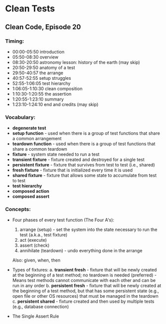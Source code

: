 # Clean Tests

## Clean Code, Episode 20

### Timing:

- 00:00-05:50 introduction
- 05:50-08:30 overview
- 08:30-20:50 astronomy lesson: history of the earth (may skip)
- 20:50-29:50 anatomy of a test
- 29:50-40:57 the arrange
- 40:57-52:55 setup struggles
- 52:55-1:06:05 test hierarchy
- 1:06:05-1:10:30 clean composition
- 1:10:30-1:20:55 the assertion
- 1:20:55-1:23:10 summary
- 1:23:10-1:24:10 end and credits (may skip)

### Vocabulary:

- **degenerate test**
- **setup function** - used when there is a group of test functions that share a common arrangement
- **teardown function** - used when there is a group of test functions that share a common teardown
- **fixture** - system state needed to run a test
- **transient fixture** - fixture created and destroyed for a single test
- **persistent fixture** - fixture that survives from test to test (i.e., shared)
- **fresh fixture** - fixture that is initialized every time it is used 
- **shared fixture** - fixture that allows some state to accumulate from test to test
- **test hierarchy**
- **composed action**
- **composed assert**

### Concepts:

- Four phases of every test function (The Four A's):
	1. arrange (setup) - set the system into the state necessary to run the test (a.k.a., test fixture)
	2. act     (execute)
	3. assert  (check)
	4. annihilate  (teardown) - undo everything done in the arrange

    Also: given, when, then

- Types of fixtures:
	a. **transient fresh** - fixture that will be newly created at the beginning of a test method; no teardown is needed (preferred)
		- Means test methods cannot communicate with each other and can be run in any order
    b. **persistent fresh** - fixture that will be newly created at the beginning of a test method, but that has some persistent state (e.g., open file or other OS resources) that must be managed in the teardown
	c. **persistent shared** - fixture created and then used by multiple tests (e.g., database connection)

- The Single Assert Rule
